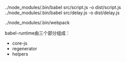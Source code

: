 ../node_modules/.bin/babel src/script.js -o dist/script.js
../node_modules/.bin/babel src/delay.js -o dist/delay.js

../node_modules/.bin/webpack


babel-runtime由三个部分组成：

- core-js
- regenerator
- helpers